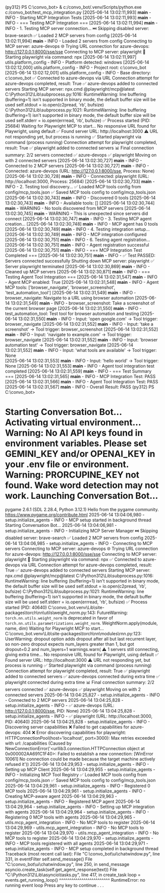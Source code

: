 (py312) PS C:\convo_bot> & c:/convo_bot/.venv/Scripts/python.exe c:/convo_bot/test_mcp_integration.py
[2025-06-14 13:02:11,993] __main__ - INFO - Starting MCP Integration Tests
[2025-06-14 13:02:11,993] __main__ - INFO - === Testing MCP Integration ===
[2025-06-14 13:02:11,994] __main__ - INFO - 1. Testing MCP server connection...
⏭️ Skipping disabled server: brave-search
✅ Loaded 2 MCP servers from config
[2025-06-14 13:02:11,994] __main__ - INFO - Loaded 2 servers from config
Connecting to MCP server: azure-devops
🌐 Trying URL connection for azure-devops: http://127.0.0.1:8000/sse/sse
Connecting to MCP server: playwright
🚀 Starting playwright via command: npx
[2025-06-14 13:02:11,997] utils.platform_config - INFO - Platform detected: windows
[2025-06-14 13:02:12,000] utils.platform_config - INFO - Project root: c:\convo_bot
[2025-06-14 13:02:12,001] utils.platform_config - INFO - Base directory: c:\convo_bot
✅ Connected to azure-devops via URL
Connection attempt for azure-devops completed, result: True
✅ azure-devops added to connected servers
Starting MCP server: npx.cmd @playwright/mcp@latest
C:\Python312\Lib\subprocess.py:1016: RuntimeWarning: line buffering (buffering=1) isn't supported in binary mode, the default buffer size will be used
  self.stdout = io.open(c2pread, 'rb', bufsize)
C:\Python312\Lib\subprocess.py:1021: RuntimeWarning: line buffering (buffering=1) isn't supported in binary mode, the default buffer size will be used
  self.stderr = io.open(errread, 'rb', bufsize)
  ✅ Process started (PID: 25684)
  Waiting for Playwright MCP to start...
  No responsive URL found for Playwright, using default
✅ Found server URL: http://localhost:3000
⚠️ URL not responding yet, but process is running
✅ Started playwright via command (process running)
Connection attempt for playwright completed, result: True
✅ playwright added to connected servers
📊 Final connection summary: 2/2 servers connected
  ✅ azure-devops
  ✅ playwright
Moving on with 2 connected servers
[2025-06-14 13:02:30,727] __main__ - INFO - Connected to 2 MCP servers
[2025-06-14 13:02:30,727] __main__ - INFO -   Connected: azure-devops (URL: http://127.0.0.1:8000/sse, Process: None)
[2025-06-14 13:02:30,728] __main__ - INFO -   Connected: playwright (URL: http://localhost:3000, Process: 25684)
[2025-06-14 13:02:30,733] __main__ - INFO - 2. Testing tool discovery...
✅ Loaded MCP tools config from config/mcp_tools.json
✅ Saved MCP tools config to config/mcp_tools.json
[2025-06-14 13:02:30,743] __main__ - INFO - Discovered 0 tools
[2025-06-14 13:02:30,743] __main__ - INFO - Available tools: []
[2025-06-14 13:02:30,744] __main__ - WARNING - No tools discovered from MCP servers
[2025-06-14 13:02:30,745] __main__ - WARNING - This is unexpected since servers did connect
[2025-06-14 13:02:30,747] __main__ - INFO - 3. Testing MCP agent creation...
[2025-06-14 13:02:30,748] __main__ - INFO - MCP agent has 0 tools
[2025-06-14 13:02:30,749] __main__ - INFO - 4. Testing integration setup...
[2025-06-14 13:02:30,749] __main__ - INFO - MCP integration configured
[2025-06-14 13:02:30,751] __main__ - INFO - 6. Testing agent registration...
[2025-06-14 13:02:30,751] __main__ - INFO - Agent registration successful
[2025-06-14 13:02:30,751] __main__ - INFO - === MCP Integration Test Completed ===
[2025-06-14 13:02:30,751] __main__ - INFO - ✅ Test PASSED: Servers connected successfully
Shutting down MCP server: playwright
  ✅ Server playwright terminated
[2025-06-14 13:02:30,869] __main__ - INFO - Cleaned up MCP servers
[2025-06-14 13:02:30,871] __main__ - INFO - === Testing Agent Tool Integration ===
[2025-06-14 13:02:31,547] __main__ - INFO - Agent MCP enabled: True
[2025-06-14 13:02:31,548] __main__ - INFO - Agent MCP tools: ['browser_navigate', 'browser_screenshot', 'test_automation_tool']
[2025-06-14 13:02:31,549] __main__ - INFO -   browser_navigate: Navigate to a URL using browser automation
[2025-06-14 13:02:31,549] __main__ - INFO -   browser_screenshot: Take a screenshot of the current browser page
[2025-06-14 13:02:31,550] __main__ - INFO -   test_automation_tool: Test tool for browser automation and testing
[2025-06-14 13:02:31,550] __main__ - INFO - Input: 'open google.com' -> Tool trigger: browser_navigate
[2025-06-14 13:02:31,552] __main__ - INFO - Input: 'take a screenshot' -> Tool trigger: browser_screenshot
[2025-06-14 13:02:31,552] __main__ - INFO - Input: 'navigate to example.com' -> Tool trigger: browser_navigate
[2025-06-14 13:02:31,552] __main__ - INFO - Input: 'browser automation test' -> Tool trigger: browser_navigate
[2025-06-14 13:02:31,552] __main__ - INFO - Input: 'what tools are available' -> Tool trigger: None   
[2025-06-14 13:02:31,553] __main__ - INFO - Input: 'hello world' -> Tool trigger: None
[2025-06-14 13:02:31,553] __main__ - INFO - Agent tool integration test completed
[2025-06-14 13:02:31,559] __main__ - INFO - === Test Summary ===
[2025-06-14 13:02:31,565] __main__ - INFO - MCP Integration Test: PASS
[2025-06-14 13:02:31,566] __main__ - INFO - Agent Tool Integration Test: PASS
[2025-06-14 13:02:31,567] __main__ - INFO - Overall Result: PASS
(py312) PS C:\convo_bot> 

Starting Conversation Bot...
Activating virtual environment...
Warning: No AI API keys found in environment variables.
Please set GEMINI_KEY and/or OPENAI_KEY in your .env file or environment.
Warning: PRORCUPINE_KEY not found. Wake word detection may not work.
Launching Conversation Bot...
==================================================
pygame 2.6.1 (SDL 2.28.4, Python 3.12.1)
Hello from the pygame community. https://www.pygame.org/contribute.html
2025-06-14 13:04:06,980 - setup.initialize_agents - INFO - MCP setup started in background thread
Starting Conversation Bot...
2025-06-14 13:04:06,981 - setup.initialize_agents - INFO - Initializing MCP Server Manager
⏭️ Skipping disabled server: brave-search
✅ Loaded 2 MCP servers from config
2025-06-14 13:04:06,985 - setup.initialize_agents - INFO - Connecting to MCP servers
Connecting to MCP server: azure-devops
🌐 Trying URL connection for azure-devops: http://127.0.0.1:8000/sse/sse
Connecting to MCP server: playwright
🚀 Starting playwright via command: npx
✅ Connected to azure-devops via URL
Connection attempt for azure-devops completed, result: True
✅ azure-devops added to connected servers
Starting MCP server: npx.cmd @playwright/mcp@latest
C:\Python312\Lib\subprocess.py:1016: RuntimeWarning: line buffering (buffering=1) isn't supported in binary mode, the default buffer size will be used
  self.stdout = io.open(c2pread, 'rb', bufsize)
C:\Python312\Lib\subprocess.py:1021: RuntimeWarning: line buffering (buffering=1) isn't supported in binary mode, the default buffer size will be used
  self.stderr = io.open(errread, 'rb', bufsize)
  ✅ Process started (PID: 40640)
C:\convo_bot\.venv\Lib\site-packages\torch\nn\utils\weight_norm.py:143: FutureWarning: `torch.nn.utils.weight_norm` is deprecated in favor of `torch.nn.utils.parametrizations.weight_norm`.
  WeightNorm.apply(module, name, dim)
  Waiting for Playwright MCP to start...
C:\convo_bot\.venv\Lib\site-packages\torch\nn\modules\rnn.py:123: UserWarning: dropout option adds dropout after all but last recurrent layer, so non-zero dropout expects num_layers greater than 1, but got dropout=0.2 and num_layers=1
  warnings.warn(
⚠️ 1 servers still connecting, giving extra time...
  No responsive URL found for Playwright, using default
✅ Found server URL: http://localhost:3000
⚠️ URL not responding yet, but process is running
✅ Started playwright via command (process running)
Connection attempt for playwright completed, result: True
✅ playwright added to connected servers
✅ azure-devops connected during extra time
✅ playwright connected during extra time
📊 Final connection summary: 2/2 servers connected
  ✅ azure-devops
  ✅ playwright
Moving on with 2 connected servers
2025-06-14 13:04:25,827 - setup.initialize_agents - INFO - Connected to 2 MCP servers
2025-06-14 13:04:25,828 - setup.initialize_agents - INFO -   ✅ azure-devops (URL: http://127.0.0.1:8000/sse, PID: None)
2025-06-14 13:04:25,828 - setup.initialize_agents - INFO -   ✅ playwright (URL: http://localhost:3000, PID: 40640)
2025-06-14 13:04:25,828 - setup.initialize_agents - INFO - Discovering server capabilities
❌ Failed to get capabilities for azure-devops: 404
❌ Error discovering capabilities for playwright: HTTPConnectionPool(host='localhost', port=3000): Max retries exceeded with url: /capabilities (Caused by NewConnectionError('<urllib3.connection.HTTPConnection object at 0x000002AA691C1F40>: Failed to establish a new connection: [WinError 10061] No connection could be made because the target machine actively refused it'))
2025-06-14 13:04:29,953 - setup.initialize_agents - INFO - Setting up MCP Client
2025-06-14 13:04:29,955 - setup.initialize_agents - INFO - Initializing MCP Tool Registry
✅ Loaded MCP tools config from config/mcp_tools.json
✅ Saved MCP tools config to config/mcp_tools.json
2025-06-14 13:04:29,961 - setup.initialize_agents - INFO - Registered 0 MCP tools
2025-06-14 13:04:29,961 - setup.initialize_agents - INFO - Creating MCP-aware agent
2025-06-14 13:04:29,963 - setup.initialize_agents - INFO - Registered MCP agent
2025-06-14 13:04:29,964 - setup.initialize_agents - INFO - Setting up MCP integration with agents
2025-06-14 13:04:29,964 - setup.initialize_agents - INFO - Registering 0 MCP tools with agents
2025-06-14 13:04:29,965 - utils.mcp_agent_integration - INFO - No MCP tools to register
2025-06-14 13:04:29,969 - utils.mcp_agent_integration - INFO - No MCP tools to register
2025-06-14 13:04:29,970 - utils.mcp_agent_integration - INFO - No MCP tools to register
2025-06-14 13:04:29,970 - setup.initialize_agents - INFO - MCP tools registered with all agents
2025-06-14 13:04:29,971 - setup.initialize_agents - INFO - MCP setup completed in background thread
Traceback (most recent call last):
  File "C:\convo_bot\ui\chatwindow.py", line 331, in eventFilter
    self.send_message()
  File "C:\convo_bot\ui\chatwindow.py", line 250, in send_message
    asyncio.create_task(self.get_agent_response(text))
  File "C:\Python312\Lib\asyncio\tasks.py", line 417, in create_task
    loop = events.get_running_loop()
           ^^^^^^^^^^^^^^^^^^^^^^^^^
RuntimeError: no running event loop
Press any key to continue . . .